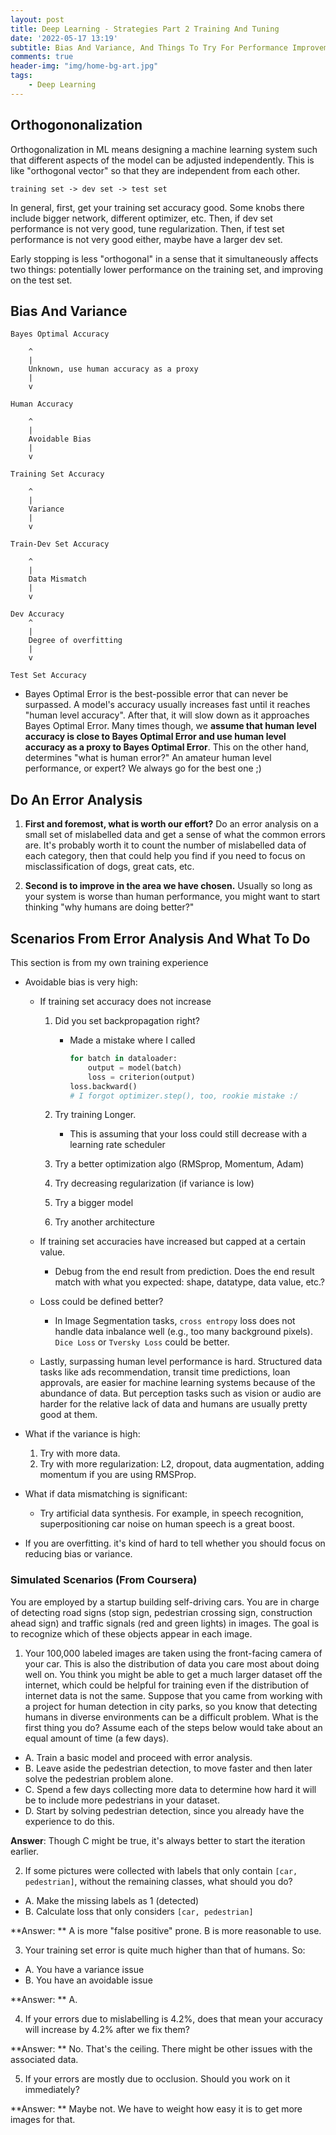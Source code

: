```yaml
---
layout: post
title: Deep Learning - Strategies Part 2 Training And Tuning
date: '2022-05-17 13:19'
subtitle: Bias And Variance, And Things To Try For Performance Improvement From My Experience
comments: true
header-img: "img/home-bg-art.jpg"
tags:
    - Deep Learning
---
```


## Orthogononalization

Orthogonalization in ML means designing a machine learning system such that different aspects of the model can be adjusted independently. This is like "orthogonal vector" so that they are independent from each other.

```
training set -> dev set -> test set
```

In general, first, get your training set accuracy good. Some knobs there include bigger network, different optimizer, etc.
Then, if dev set performance is not very good, tune regularization.
Then, if test set performance is not very good either, maybe have a larger dev set.

Early stopping is less "orthogonal" in a sense that it simultaneously affects two things: potentially lower performance on the training set, and improving on the test set.

## Bias And Variance

```
Bayes Optimal Accuracy

    ^
    |
    Unknown, use human accuracy as a proxy
    |
    v

Human Accuracy
    
    ^
    |
    Avoidable Bias 
    |
    v

Training Set Accuracy

    ^
    |
    Variance
    |
    v

Train-Dev Set Accuracy
    
    ^
    |
    Data Mismatch
    |
    v

Dev Accuracy
    ^
    |
    Degree of overfitting
    |
    v

Test Set Accuracy
```

- Bayes Optimal Error is the best-possible error that can never be surpassed. A model's accuracy usually increases fast until it reaches "human level accuracy". After that, it will slow down as it approaches Bayes Optimal Error. Many times though, we **assume that human level accuracy is close to Bayes Optimal Error and use human level accuracy as a proxy to Bayes Optimal Error**. This on the other hand, determines "what is human error?" An amateur human level performance, or expert? We always go for the best one ;)

## Do An Error Analysis

1. **First and foremost, what is worth our effort?** Do an error analysis on a small set of mislabelled data and get a sense of what the common errors are. It's probably worth it to count the number of mislabelled data of each category, then that could help you find if you need to focus on misclassification of dogs, great cats, etc.

2. **Second is to improve in the area we have chosen.** Usually so long as your system is worse than human performance, you might want to start thinking "why humans are doing better?"

## Scenarios From Error Analysis And What To Do

This section is from my own training experience

- Avoidable bias is very high:
    - If training set accuracy does not increase
        1. Did you set backpropagation right?
            - Made a mistake where I called

                ```python
                for batch in dataloader:
                    output = model(batch)
                    loss = criterion(output)
                loss.backward()
                # I forgot optimizer.step(), too, rookie mistake :/
                ```

        2. Try training Longer.
            - This is assuming that your loss could still decrease with a learning rate scheduler
        3. Try a better optimization algo (RMSprop, Momentum, Adam)
        4. Try decreasing regularization (if variance is low)
        5. Try a bigger model
        6. Try another architecture

    - If training set accuracies have increased but capped at a certain value.
        - Debug from the end result from prediction. Does the end result match with what you expected: shape, datatype, data value, etc.?

    - Loss could be defined better?
        - In Image Segmentation tasks, `cross entropy` loss does not handle data inbalance well (e.g., too many background pixels). `Dice Loss` or `Tversky Loss` could be better.

    - Lastly, surpassing human level performance is hard. Structured data tasks like ads recommendation, transit time predictions, loan approvals, are easier for machine learning systems because of the abundance of data. But perception tasks such as vision or audio are harder for the relative lack of data and humans are usually pretty good at them.

- What if the variance is high:
    1. Try with more data.
    2. Try with more regularization: L2, dropout, data augmentation, adding momentum if you are using RMSProp.

- What if data mismatching is significant:
    - Try artificial data synthesis. For example, in speech recognition, superpositioning car noise on human speech is a great boost.

- If you are overfitting. it's kind of hard to tell whether you should focus on reducing bias or variance.

### Simulated Scenarios (From Coursera)

You are employed by a startup building self-driving cars. You are in charge of detecting road signs (stop sign, pedestrian crossing sign, construction ahead sign) and traffic signals (red and green lights) in images. The goal is to recognize which of these objects appear in each image.

1. Your 100,000 labeled images are taken using the front-facing camera of your car. This is also the distribution of data you care most about doing well on. You think you might be able to get a much larger dataset off the internet, which could be helpful for training even if the distribution of internet data is not the same. Suppose that you came from working with a project for human detection in city parks, so you know that detecting humans in diverse environments can be a difficult problem. What is the first thing you do? Assume each of the steps below would take about an equal amount of time (a few days).

- A. Train a basic model and proceed with error analysis.
- B. Leave aside the pedestrian detection, to move faster and then later solve the pedestrian problem alone.
- C. Spend a few days collecting more data to determine how hard it will be to include more pedestrians in your dataset.
- D. Start by solving pedestrian detection, since you already have the experience to do this.

**Answer**: Though C might be true, it's always better to start the iteration earlier.


2. If some pictures were collected with labels that only contain `[car, pedestrian]`, without the remaining classes, what should you do? 

- A. Make the missing labels as 1 (detected)
- B. Calculate loss that only considers `[car, pedestrian]`

**Answer: ** A is more "false positive" prone. B is more reasonable to use.

3. Your training set error is quite much higher than that of humans. So:

- A. You have a variance issue
- B. You have an avoidable issue

**Answer: ** A.

4. If your errors due to mislabelling is 4.2%, does that mean your accuracy will increase by 4.2% after we fix them? 

**Answer: ** No. That's the ceiling. There might be other issues with the associated data.

5. If your errors are mostly due to occlusion. Should you work on it immediately?

**Answer: ** Maybe not. We have to weight how easy it is to get more images for that. 